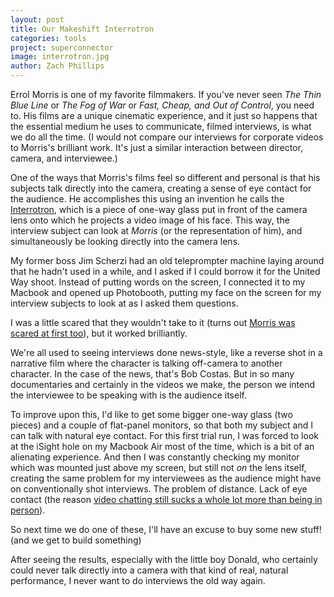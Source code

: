 ```yaml
---
layout: post
title: Our Makeshift Interrotron
categories: tools
project: superconnector
image: interrotron.jpg
author: Zach Phillips
---
```


Errol Morris is one of my favorite filmmakers. If you've never seen _The Thin Blue Line_ or _The Fog of War_ or _Fast, Cheap, and Out of Control_, you need to. His films are a unique cinematic experience, and it just so happens that the essential medium he uses to communicate, filmed interviews, is what we do all the time. (I would not compare our interviews for corporate videos to Morris's brilliant work. It's just a similar interaction between director, camera, and interviewee.)

One of the ways that Morris's films feel so different and personal is that his subjects talk directly into the camera, creating a sense of eye contact for the audience. He accomplishes this using an invention he calls the [Interrotron](http://www.errolmorris.com/content/eyecontact/interrotron.html), which is a piece of one-way glass put in front of the camera lens onto which he projects a video image of his face. This way, the interview subject can look at _Morris_ (or the representation of him), and simultaneously be looking directly into the camera lens.

My former boss Jim Scherzi had an old teleprompter machine laying around that he hadn't used in a while, and I asked if I could borrow it for the United Way shoot. Instead of putting words on the screen, I connected it to my Macbook and opened up Photobooth, putting my face on the screen for my interview subjects to look at as I asked them questions.

I was a little scared that they wouldn't take to it (turns out [Morris was scared at first too](http://www.errolmorris.com/content/eyecontact/interrotron.html)), but it worked brilliantly.

We're all used to seeing interviews done news-style, like a reverse shot in a narrative film where the character is talking off-camera to another character. In the case of the news, that's Bob Costas. But in so many documentaries and certainly in the videos we make, the person we intend the interviewee to be speaking with is the audience itself.

To improve upon this, I'd like to get some bigger one-way glass (two pieces) and a couple of flat-panel monitors, so that both my subject and I can talk with natural eye contact. For this first trial run, I was forced to look at the iSight hole on my Macbook Air most of the time, which is a bit of an alienating experience. And then I was constantly checking my monitor which was mounted just above my screen, but still not _on_ the lens itself, creating the same problem for my interviewees as the audience might have on conventionally shot interviews. The problem of distance. Lack of eye contact (the reason [video chatting still sucks a whole lot more than being in person](/eyeliner)).

So next time we do one of these, I'll have an excuse to buy some new stuff! (and we get to build something)

After seeing the results, especially with the little boy Donald, who certainly could never talk directly into a camera with that kind of real, natural performance, I never want to do interviews the old way again.